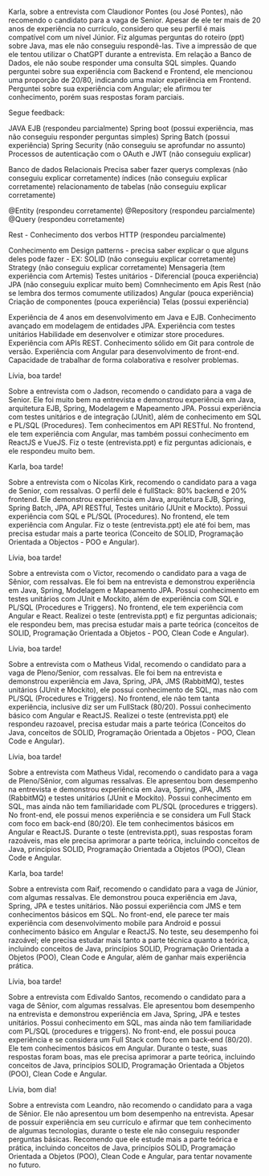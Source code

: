 Karla, sobre a entrevista com Claudionor Pontes (ou José Pontes), não recomendo o candidato para a vaga de Senior. Apesar de ele ter mais de 20 anos de experiência no currículo, considero que seu perfil é mais compatível com um nível Júnior. Fiz algumas perguntas do roteiro (ppt) sobre Java, mas ele não conseguiu respondê-las. Tive a impressão de que ele tentou utilizar o ChatGPT durante a entrevista. Em relação a Banco de Dados, ele não soube responder uma consulta SQL simples. Quando perguntei sobre sua experiência com Backend e Frontend, ele mencionou uma proporção de 20/80, indicando uma maior experiência em Frontend. Perguntei sobre sua experiência com Angular; ele afirmou ter conhecimento, porém suas respostas foram parciais.


 
Segue feedback:
 
JAVA
EJB (respondeu parcialmente)
Spring boot (possui experiência, mas não conseguiu responder perguntas simples)
Spring Batch (possui experiência)
Spring Security (não conseguiu se aprofundar no assunto)
Processos de autenticação com o OAuth e JWT (não conseguiu explicar)
 
Banco de dados
Relacionais
Precisa saber fazer querys complexas (não conseguiu explicar corretamente)
índices (não conseguiu explicar corretamente)
relacionamento de tabelas (não conseguiu explicar corretamente)
 
@Entity (respondeu corretamente)
@Repository (respondeu parcialmente)
@Query (respondeu corretamente)
 
Rest - Conhecimento dos verbos HTTP (respondeu parcialmente)
 
Conhecimento em Design patterns - precisa saber explicar o que alguns deles pode fazer - EX: SOLID (não conseguiu explicar corretamente)
Strategy (não conseguiu explicar corretamente)
Mensageria (tem experiência com Artemis)
Testes unitários - Diferencial (pouca experiência)
JPA (não conseguiu explicar muito bem)
Comnhecimento em Apis Rest (não se lembra dos termos comumente utilizados)
Angular (pouca experiência)
Criação de componentes (pouca experiência)
Telas (possui experiência)


Experiência de 4 anos em desenvolvimento em Java e EJB.
Conhecimento avançado em modelagem de entidades JPA.
Experiência com testes unitários
Habilidade em desenvolver e otimizar store procedures.
Experiência com APIs REST.
Conhecimento sólido em Git para controle de versão.
Experiência com Angular para desenvolvimento de front-end.
Capacidade de trabalhar de forma colaborativa e resolver problemas.


Lívia, boa tarde!

Sobre a entrevista com o Jadson, recomendo o candidato para a vaga de Senior. Ele foi muito bem na entrevista e demonstrou experiência em Java, arquitetura EJB, Spring, Modelagem e Mapeamento JPA. Possui experiência com testes unitários e de integração (JUnit), além de conhecimento em SQL e PL/SQL (Procedures). Tem conhecimentos em API RESTful. No frontend, ele tem experiência com Angular, mas também possui conhecimento em ReactJS e VueJS. Fiz o teste (entrevista.ppt) e fiz perguntas adicionais, e ele respondeu muito bem.


Karla, boa tarde!

Sobre a entrevista com o Nícolas Kirk, recomendo o candidato para a vaga de Senior, com ressalvas. O perfil dele é fullStack: 80% backend e 20% frontend. Ele demonstrou experiência em Java, arquitetura EJB, Spring, Spring Batch, JPA, API RESTful, Testes unitário (JUnit e Mockto). Possui experiência com SQL e PL/SQL (Procedures). No frontend, ele tem experiência com Angular. Fiz o teste (entrevista.ppt) ele até foi bem, mas precisa estudar mais a parte teorica (Conceito de SOLID, Programação Orientada a Objectos - POO e Angular).


Lívia, boa tarde!

Sobre a entrevista com o Victor, recomendo o candidato para a vaga de Sênior, com ressalvas. Ele foi bem na entrevista e demonstrou experiência em Java, Spring, Modelagem e Mapeamento JPA. Possui conhecimento em testes unitários com JUnit e Mockito, além de experiência com SQL e PL/SQL (Procedures e Triggers). No frontend, ele tem experiência com Angular e React. Realizei o teste (entrevista.ppt) e fiz perguntas adicionais; ele respondeu bem, mas precisa estudar mais a parte teórica (conceitos de SOLID, Programação Orientada a Objetos - POO, Clean Code e Angular).


Lívia, boa tarde!

Sobre a entrevista com o Matheus Vidal, recomendo o candidato para a vaga de Pleno/Senior, com ressalvas. Ele foi bem na entrevista e demonstrou experiência em Java, Spring, JPA, JMS (RabbitMQ), testes unitários (JUnit e Mockito), ele possui conhecimento de SQL, mas não com PL/SQL (Procedures e Triggers). No frontend, ele não tem tanta experiência, inclusive diz ser um FullStack (80/20). Possui conhecimento básico com Angular e ReactJS. Realizei o teste (entrevista.ppt) ele respondeu razoavel, precisa estudar mais a parte teórica (Conceitos do Java, conceitos de SOLID, Programação Orientada a Objetos - POO, Clean Code e Angular).

Lívia, boa tarde!

Sobre a entrevista com Matheus Vidal, recomendo o candidato para a vaga de Pleno/Sênior, com algumas ressalvas. Ele apresentou bom desempenho na entrevista e demonstrou experiência em Java, Spring, JPA, JMS (RabbitMQ) e testes unitários (JUnit e Mockito). Possui conhecimento em SQL, mas ainda não tem familiaridade com PL/SQL (procedures e triggers). No front-end, ele possui menos experiência e se considera um Full Stack com foco em back-end (80/20). Ele tem conhecimentos básicos em Angular e ReactJS. Durante o teste (entrevista.ppt), suas respostas foram razoáveis, mas ele precisa aprimorar a parte teórica, incluindo conceitos de Java, princípios SOLID, Programação Orientada a Objetos (POO), Clean Code e Angular.


Karla, boa tarde!

Sobre a entrevista com Raif, recomendo o candidato para a vaga de Júnior, com algumas ressalvas. Ele demonstrou pouca experiência em Java, Spring, JPA e testes unitários. Não possui experiência com JMS e tem conhecimentos básicos em SQL. No front-end, ele parece ter mais experiência com desenvolvimento mobile para Android e possui conhecimento básico em Angular e ReactJS. No teste, seu desempenho foi razoável; ele precisa estudar mais tanto a parte técnica quanto a teórica, incluindo conceitos de Java, princípios SOLID, Programação Orientada a Objetos (POO), Clean Code e Angular, além de ganhar mais experiência prática.



Lívia, boa tarde!

Sobre a entrevista com Edivaldo Santos, recomendo o candidato para a vaga de Sênior, com algumas ressalvas. Ele apresentou bom desempenho na entrevista e demonstrou experiência em Java, Spring, JPA e testes unitários. Possui conhecimento em SQL, mas ainda não tem familiaridade com PL/SQL (procedures e triggers). No front-end, ele possui pouca experiência e se considera um Full Stack com foco em back-end (80/20). Ele tem conhecimentos básicos em Angular. Durante o teste, suas respostas foram boas, mas ele precisa aprimorar a parte teórica, incluindo conceitos de Java, princípios SOLID, Programação Orientada a Objetos (POO), Clean Code e Angular.



Lívia, bom dia!

Sobre a entrevista com Leandro, não recomendo o candidato para a vaga de Sênior. Ele não apresentou um bom desempenho na entrevista. Apesar de possuir experiência em seu currículo e afirmar que tem conhecimento de algumas tecnologias, durante o teste ele não conseguiu responder perguntas básicas. Recomendo que ele estude mais a parte teórica e prática, incluindo conceitos de Java, princípios SOLID, Programação Orientada a Objetos (POO), Clean Code e Angular, para tentar novamente no futuro.